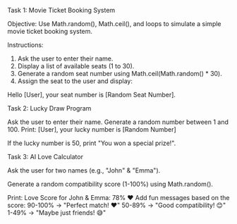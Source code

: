 Task 1: Movie Ticket Booking System

Objective: Use Math.random(), Math.ceil(), and loops to simulate a simple movie ticket booking system.

Instructions:

1. Ask the user to enter their name.
2. Display a list of available seats (1 to 30).
3. Generate a random seat number using Math.ceil(Math.random() * 30).
4. Assign the seat to the user and display:

Hello [User], your seat number is [Random Seat Number].

Task 2: Lucky Draw Program

Ask the user to enter their name.
Generate a random number between 1 and 100.
Print:
[User], your lucky number is [Random Number]

If the lucky number is 50, print "You won a special prize!".

Task 3: AI Love Calculator

Ask the user for two names (e.g., "John" & "Emma").

Generate a random compatibility score (1-100%) using Math.random().

Print:
Love Score for John & Emma: 78% ❤️
Add fun messages based on the score:
90-100% → "Perfect match! ❤️"
50-89% → "Good compatibility! 😊"
1-49% → "Maybe just friends! 😅"
